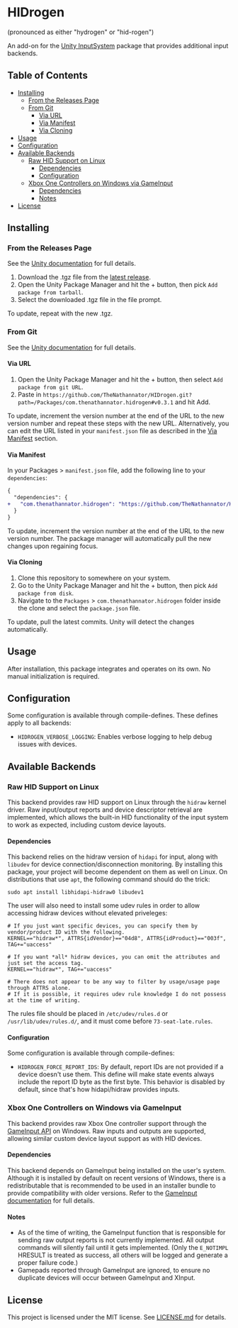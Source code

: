 # HIDrogen

(pronounced as either "hydrogen" or "hid-rogen")

An add-on for the [Unity InputSystem](https://github.com/Unity-Technologies/InputSystem) package that provides additional input backends.

## Table of Contents

- [Installing](#installing)
  - [From the Releases Page](#from-the-releases-page)
  - [From Git](#from-git)
    - [Via URL](#via-url)
    - [Via Manifest](#via-manifest)
    - [Via Cloning](#via-cloning)
- [Usage](#usage)
- [Configuration](#configuration)
- [Available Backends](#available-backends)
  - [Raw HID Support on Linux](#raw-hid-support-on-linux)
    - [Dependencies](#dependencies)
    - [Configuration](#configuration-1)
  - [Xbox One Controllers on Windows via GameInput](#xbox-one-controllers-on-windows-via-gameinput)
    - [Dependencies](#dependencies-1)
    - [Notes](#notes)
- [License](#license)

## Installing

### From the Releases Page

See the [Unity documentation](https://docs.unity3d.com/Manual/upm-ui-local.html) for full details.

1. Download the .tgz file from the [latest release](https://github.com/TheNathannator/HIDrogen/releases/latest).
2. Open the Unity Package Manager and hit the + button, then pick `Add package from tarball`.
3. Select the downloaded .tgz file in the file prompt.

To update, repeat with the new .tgz.

### From Git

See the [Unity documentation](https://docs.unity3d.com/Manual/upm-git.html) for full details.

#### Via URL

1. Open the Unity Package Manager and hit the + button, then select `Add package from git URL`.
2. Paste in `https://github.com/TheNathannator/HIDrogen.git?path=/Packages/com.thenathannator.hidrogen#v0.3.1` and hit Add.

To update, increment the version number at the end of the URL to the new version number and repeat these steps with the new URL. Alternatively, you can edit the URL listed in your `manifest.json` file as described in the [Via Manifest](#via-manifest) section.

#### Via Manifest

In your Packages > `manifest.json` file, add the following line to your `dependencies`:

```diff
{
  "dependencies": {
+   "com.thenathannator.hidrogen": "https://github.com/TheNathannator/HIDrogen.git?path=/Packages/com.thenathannator.hidrogen#v0.3.1"
  }
}
```

To update, increment the version number at the end of the URL to the new version number. The package manager will automatically pull the new changes upon regaining focus.

#### Via Cloning

1. Clone this repository to somewhere on your system.
2. Go to the Unity Package Manager and hit the + button, then pick `Add package from disk`.
3. Navigate to the `Packages` > `com.thenathannator.hidrogen` folder inside the clone and select the `package.json` file.

To update, pull the latest commits. Unity will detect the changes automatically.

## Usage

After installation, this package integrates and operates on its own. No manual initialization is required.

## Configuration

Some configuration is available through compile-defines. These defines apply to all backends:

- `HIDROGEN_VERBOSE_LOGGING`: Enables verbose logging to help debug issues with devices.

## Available Backends

### Raw HID Support on Linux

This backend provides raw HID support on Linux through the `hidraw` kernel driver. Raw input/output reports and device descriptor retrieval are implemented, which allows the built-in HID functionality of the input system to work as expected, including custom device layouts.

#### Dependencies

This backend relies on the hidraw version of `hidapi` for input, along with `libudev` for device connection/disconnection monitoring. By installing this package, your project will become dependent on them as well on Linux. On distributions that use `apt`, the following command should do the trick:

```
sudo apt install libhidapi-hidraw0 libudev1
```

The user will also need to install some udev rules in order to allow accessing hidraw devices without elevated priveleges:

```
# If you just want specific devices, you can specify them by vendor/product ID with the following.
KERNEL=="hidraw*", ATTRS{idVendor}=="04d8", ATTRS{idProduct}=="003f", TAG+="uaccess"

# If you want *all* hidraw devices, you can omit the attributes and just set the access tag.
KERNEL=="hidraw*", TAG+="uaccess"

# There does not appear to be any way to filter by usage/usage page through ATTRS alone.
# If it is possible, it requires udev rule knowledge I do not possess at the time of writing.
```

The rules file should be placed in `/etc/udev/rules.d` or `/usr/lib/udev/rules.d/`, and it must come before `73-seat-late.rules`.

#### Configuration

Some configuration is available through compile-defines:

- `HIDROGEN_FORCE_REPORT_IDS`: By default, report IDs are not provided if a device doesn't use them. This define will make state events always include the report ID byte as the first byte. This behavior is disabled by default, since that's how hidapi/hidraw provides inputs.

### Xbox One Controllers on Windows via GameInput

This backend provides raw Xbox One controller support through the [GameInput API](https://learn.microsoft.com/en-us/gaming/gdk/_content/gc/input/overviews/input-overview) on Windows. Raw inputs and outputs are supported, allowing similar custom device layout support as with HID devices.

#### Dependencies

This backend depends on GameInput being installed on the user's system. Although it is installed by default on recent versions of Windows, there is a redistributable that is recommended to be used in an installer bundle to provide compatibility with older versions. Refer to the [GameInput documentation](https://learn.microsoft.com/en-us/gaming/gdk/_content/gc/input/overviews/input-nuget) for full details.

#### Notes

- As of the time of writing, the GameInput function that is responsible for sending raw output reports is not currently implemented. All output commands will silently fail until it gets implemented. (Only the `E_NOTIMPL` HRESULT is treated as success, all others will be logged and generate a proper failure code.)
- Gamepads reported through GameInput are ignored, to ensure no duplicate devices will occur between GameInput and XInput.

## License

This project is licensed under the MIT license. See [LICENSE.md](LICENSE.md) for details.
